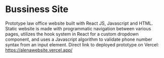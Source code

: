 # Bussiness Site

Prototype law office website built with React JS, Javascript and HTML. Static website is made with programmatic navigation between various pages, utilizes the hook system in React for a custom dropdown component, and uses a Javascript algorithm to validate phone number syntax from an input element.
Direct link to deployed prototype on Vercel: https://alenawebsite.vercel.app/
